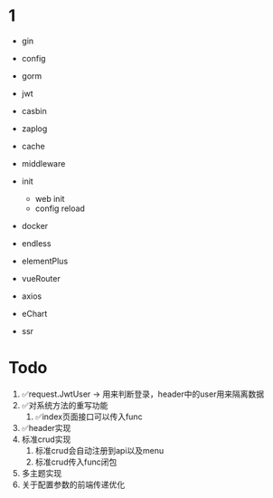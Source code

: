 # 1

- gin
- config
- gorm
- jwt
- casbin
- zaplog
- cache
- middleware
- init
  - web init
  - config reload
- docker
- endless

- elementPlus
- vueRouter
- axios
- eChart
- ssr

# Todo
1. ✅request.JwtUser -> 用来判断登录，header中的user用来隔离数据 
2. ✅对系统方法的重写功能
   1. ✅index页面接口可以传入func
3. ✅header实现
4. 标准crud实现
   1. 标准crud会自动注册到api以及menu
   2. 标准crud传入func闭包
5. 多主题实现
6. 关于配置参数的前端传递优化